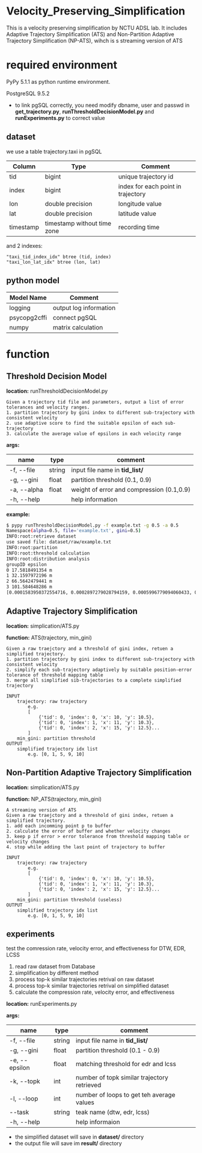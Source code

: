 # Velocity_Preserving_Simplification

This is a velocity preserving simplification by NCTU ADSL lab.
It includes Adaptive Trajectory Simplification (ATS) and Non-Partition Adaptive Trajectory Simplification (NP-ATS), wihch is s streaming version of ATS

# required environment
PyPy 5.1.1 as python runtime environment.

PostgreSQL 9.5.2

* to link pgSQL correctly, you need modify dbname, user and passwd in **get_trajectory.py**, **runThresholdDecisionModel.py** and **runExperiments.py** to correct value

## dataset
we use a table trajectory.taxi in pgSQL

|  Column   |            Type             | Comment                              |
|-----------|-----------------------------|--------------------------------------|
| tid       | bigint                      | unique trajectory id                 |
| index     | bigint                      | index for each point in trajectory   |
| lon       | double precision            | longitude value                      |
| lat       | double precision            | latitude value                       |
| timestamp | timestamp without time zone | recording time                           |

and 2 indexes:
	
    "taxi_tid_index_idx" btree (tid, index)
    "taxi_lon_lat_idx" btree (lon, lat)
    



## python model

| Model Name   | Comment                |
|--------------|------------------------|
| logging      | output log information |
| psycopg2cffi | connect pgSQL          |
| numpy        | matrix calculation     |



# function

## Threshold Decision Model

**location:** runThresholdDecisionModel.py


	Given a trajectory tid file and parameters, output a list of error tolerances and velocity ranges.
    1. partition trajectory by gini index to different sub-trajectory with consistent velocity
    2. use adaptive score to find the suitable epsilon of each sub-trajectory
    3. calculate the average value of epsilons in each velocity range

**args:**

| name | type | comment
|--------|--------| ----|
| -f, --file | string | input file name in **tid_list/** |
| -g, --gini | float | partition threshold (0.1, 0.9) |
| -a, --alpha | float | weight of error and compression (0.1,0.9)|
| -h, --help | | help information|

**example:**

```bash
$ pypy runThresholdDecisionModel.py -f example.txt -g 0.5 -a 0.5
Namespace(alpha=0.5, file='example.txt', gini=0.5)
INFO:root:retrieve dataset
use saved file: dataset/raw/example.txt
INFO:root:partition
INFO:root:threshold calculation
INFO:root:distribution analysis
groupID epsilon
0 17.5818491354 m
1 32.1597972196 m
2 66.5642479441 m
3 101.584648286 m
[0.0001583950372554716, 0.0002897279028794159, 0.0005996779094060433, 0.0009151770115898896]  // epsilon list

```

## Adaptive Trajectory Simplification

**location:** simplication/ATS.py

**function:** ATS(trajectory, min_gini)

	Given a raw traejctory and a threshold of gini index, retuen a simplified trajectory.
    1. partition trajectory by gini index to different sub-trajectory with consistent velocity
    2. simplify each sub-trajectory adaptively by suitable position-error tolerance of threshold mapping table
    3. merge all simplified sib-trajectories to a complete simplified trajectory
        
	INPUT
        trajectory: raw trajectory
            e.g.
            [
                {'tid': 0, 'index': 0, 'x': 10, 'y': 10.5},
                {'tid': 0, 'index': 1, 'x': 11, 'y': 10.3},
                {'tid': 0, 'index': 2, 'x': 15, 'y': 12.5}...
            ]
        min_gini: partition threshold
    OUTPUT
        simplified trajectory idx list
        	e.g. [0, 1, 5, 9, 10]

## Non-Partition Adaptive Trajectory Simplification

**location:** simplication/ATS.py

**function:** NP_ATS(trajectory, min_gini)
	
    A streaming version of ATS
	Given a raw traejctory and a threshold of gini index, retuen a simplified trajectory.
    1. add each incomming point p to buffer
    2. calculate the error of buffer and whether velocity changes
    3. keep p if error > error tolerance from threshold mapping table or velocity changes
    4. stop while adding the last point of trajectory to buffer
        
	INPUT
        trajectory: raw trajectory
            e.g.
            [
                {'tid': 0, 'index': 0, 'x': 10, 'y': 10.5},
                {'tid': 0, 'index': 1, 'x': 11, 'y': 10.3},
                {'tid': 0, 'index': 2, 'x': 15, 'y': 12.5}...
            ]
        min_gini: partition threshold (useless)
    OUTPUT
        simplified trajectory idx list
        	e.g. [0, 1, 5, 9, 10]

## experiments

test the comression rate, velocity error, and effectiveness for DTW, EDR, LCSS
1. read raw dataset from Database
2. simplification by different method
3. process top-k similar trajectories retrival on raw dataset
4. process top-k similar trajectories retrival on simplified dataset
5. calculate the compression rate, velocity error, and effectiveness


**location:** runExperiments.py

**args:**

| name | type | comment
|--------|--------| ----|
| -f, --file | string | input file name in **tid_list/** |
| -g, --gini | float | partition threshold (0.1 - 0.9) |
| -e, --epsilon| float | matching threshold for edr and lcss|
| -k, --topk | int | number of topk similar trajectory retrieved|
| -l, --loop | int | number of loops to get teh average values |
| --task     | string | teak name (dtw, edr, lcss) |
| -h, --help | | help informaion|

* the simplified dataset will save in **dataset/** directory
* the output file will save im **result/** directory
